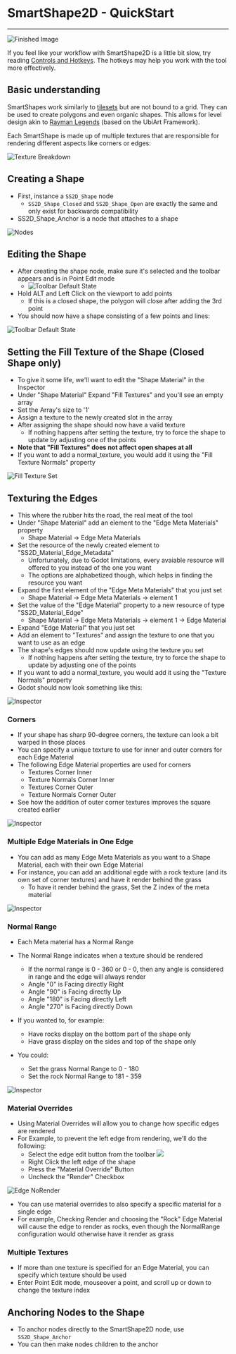 # SmartShape2D - QuickStart
---
![Finished Image](./imgs/Inpsector-EdgeMaterialsNormalRange.png)

If you feel like your workflow with SmartShape2D is a little bit slow, try reading [Controls and Hotkeys](./Controls.md). The hotkeys may help you work with the tool more effectively.

## Basic understanding
SmartShapes work similarly to [tilesets](https://docs.godotengine.org/en/latest/tutorials/2d/using_tilesets.html) but are not bound to a grid. They can be used to create polygons and even organic shapes. This allows for level design akin to [Rayman Legends](https://youtu.be/WFu1utKAZ18?si=_33TaErpHSh-r732&t=916) (based on the UbiArt Framework).

Each SmartShape is made up of multiple textures that are responsible for rendering different aspects like corners or edges:

![Texture Breakdown](./imgs/smartshape_textures_breakdown.png)

## Creating a Shape

<!-- TODO: Outdated, including screenshots. -->

- First, instance a `SS2D_Shape` node
  - `SS2D_Shape_Closed` and `SS2D_Shape_Open` are exactly the same and only exist for backwards compatibility
- SS2D_Shape_Anchor is a node that attaches to a shape

![Nodes](./imgs/NewNode-SS2D_Nodes.png)

## Editing the Shape

- After creating the shape node, make sure it's selected and the toolbar appears and is in Point Edit mode
  - ![Toolbar Default State](./imgs/Toolbar-PointEdit.png)
- Hold ALT and Left Click on the viewport to add points
  - If this is a closed shape, the polygon will close after adding the 3rd point
- You should now have a shape consisting of a few points and lines:

![Toolbar Default State](./imgs/ShapeClosed-Untextured.png)

## Setting the Fill Texture of the Shape (Closed Shape only)

- To give it some life, we'll want to edit the "Shape Material" in the Inspector
- Under "Shape Material" Expand "Fill Textures" and you'll see an empty array
- Set the Array's size to '1'
- Assign a texture to the newly created slot in the array
- After assigning the shape should now have a valid texture
  - If nothing happens after setting the texture, try to force the shape to update by adjusting one of the points
- **Note that "Fill Textures" does not affect open shapes at all**
- If you want to add a normal_texture, you would add it using the "Fill Texture Normals" property

![Fill Texture Set](./imgs/ShapeClosed-FillTextured.png)

## Texturing the Edges

- This where the rubber hits the road, the real meat of the tool
- Under "Shape Material" add an element to the "Edge Meta Materials" property
  - Shape Material -> Edge Meta Materials
- Set the resource of the newly created element to "SS2D_Material_Edge_Metadata"
  - Unfortunately, due to Godot limitations, every avaiable resource will offered to you instead of the one you want
  - The options are alphabetized though, which helps in finding the resource you want
- Expand the first element of the "Edge Meta Materials" that you just set
  - Shape Material -> Edge Meta Materials -> element 1
- Set the value of the "Edge Material" property to a new resource of type "SS2D_Material_Edge"
  - Shape Material -> Edge Meta Materials -> element 1 -> Edge Material
- Expand "Edge Material" that you just set
- Add an element to "Textures" and assign the texture to one that you want to use as an edge
- The shape's edges should now update using the texture you set
  - If nothing happens after setting the texture, try to force the shape to update by adjusting one of the points
- If you want to add a normal_texture, you would add it using the "Texture Normals" property
- Godot should now look something like this:

![Inspector](./imgs/Inpsector-EdgeMaterial.png)

### Corners

- If your shape has sharp 90-degree corners, the texture can look a bit warped in those places
- You can specify a unique texture to use for inner and outer corners for each Edge Material
- The following Edge Material properties are used for corners
  - Textures Corner Inner
  - Texture Normals Corner Inner
  - Textures Corner Outer
  - Texture Normals Corner Outer
- See how the addition of outer corner textures improves the square created earlier

![Inspector](./imgs/Inpsector-EdgeMaterialCornerOuter.png)

### Multiple Edge Materials in One Edge

- You can add as many Edge Meta Materials as you want to a Shape Material, each with their own Edge Material
- For instance, you can add an additional egde with a rock texture (and its own set of corner textures) and have it render behind the grass
  - To have it render behind the grass, Set the Z index of the meta material

![Inspector](./imgs/Inpsector-EdgeMaterials2.png)

### Normal Range

- Each Meta material has a Normal Range
- The Normal Range indicates when a texture should be rendered
  - If the normal range is 0 - 360 or 0 - 0, then any angle is considered in range and the edge will always render
  - Angle "0" is Facing directly Right
  - Angle "90" is Facing directly Up
  - Angle "180" is Facing directly Left
  - Angle "270" is Facing directly Down

- If you wanted to, for example:
  - Have rocks display on the bottom part of the shape only
  - Have grass display on the sides and top of the shape only
- You could:
  - Set the grass Normal Range to 0 - 180
  - Set the rock Normal Range to 181 - 359

![Inspector](./imgs/Inpsector-EdgeMaterialsNormalRange.png)

### Material Overrides

- Using Material Overrides will allow you to change how specific edges are rendered
- For Example, to prevent the left edge from rendering, we'll do the following:
  - Select the edge edit button from the toolbar ![](./imgs/icon_edge.png)
  - Right Click the left edge of the shape
  - Press the "Material Override" Button
  - Uncheck the "Render" Checkbox

![Edge NoRender](./imgs/EdgeEdit-NoRender.png)

- You can use material overrides to also specify a specific material for a single edge
- For example, Checking Render and choosing the "Rock" Edge Material will cause the edge to render as rocks, even though the NormalRange configuration would otherwise have it render as grass

### Multiple Textures

- If more than one texture is specified for an Edge Material, you can specify which texture should be used
- Enter Point Edit mode, mouseover a point, and scroll up or down to change the texture index

## Anchoring Nodes to the Shape

- To anchor nodes directly to the SmartShape2D node, use `SS2D_Shape_Anchor`
- You can then make nodes children to the anchor

